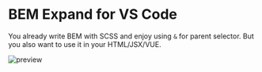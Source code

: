 # BEM Expand for VS Code

You already write BEM with SCSS and enjoy using `&` for parent selector. But you also want to use it in your HTML/JSX/VUE.

![preview](preview.gif)
